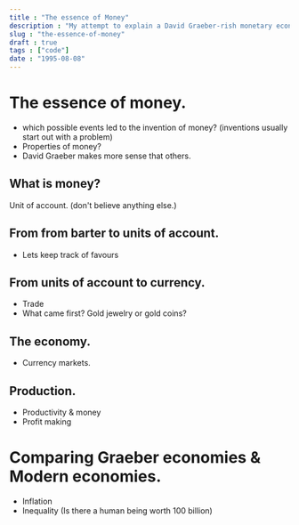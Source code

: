 ```yaml
---
title : "The essence of Money"
description : "My attempt to explain a David Graeber-rish monetary economy."
slug : "the-essence-of-money"
draft : true
tags : ["code"]
date : "1995-08-08"
---
```


# The essence of money.
- which possible events led to the invention of money? (inventions usually start out with a problem)
- Properties of money?
- David Graeber makes more sense that others.

##  What is money?
Unit of account. (don't believe anything else.)

## From from barter to units of account.
- Lets keep track of favours

## From units of account to currency.
- Trade
- What came first? Gold jewelry or gold coins?

## The economy.
- Currency markets.

## Production.
- Productivity & money
- Profit making

# Comparing Graeber economies & Modern economies.
- Inflation
- Inequality (Is there a human being worth 100 billion)
